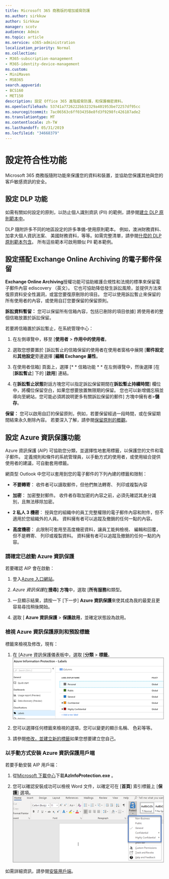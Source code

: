 ```yaml
---
title: Microsoft 365 商務版的增加威脅防護
ms.author: sirkkuw
author: Sirkkuw
manager: scotv
audience: Admin
ms.topic: article
ms.service: o365-administration
localization_priority: Normal
ms.collection:
- M365-subscription-management
- M365-identity-device-management
ms.custom:
- MiniMaven
- MSB365
search.appverid:
- BCS160
- MET150
description: 設定 Office 365 進階威脅防護，和保護機密資料。
ms.openlocfilehash: 53741a7726222bb32329a401953be72257df95cc
ms.sourcegitcommit: 7ac06563c6ff034358e8fd3f9298fc426187ade2
ms.translationtype: MT
ms.contentlocale: zh-TW
ms.lasthandoff: 05/31/2019
ms.locfileid: "34668379"
---
```

# <a name="set-up-compliance-features"></a>設定符合性功能

Microsoft 365 商務版隨附功能來保護您的資料和裝置，並協助您保護其他與您的客戶敏感資訊的安全。

## <a name="set-up-dlp-features"></a>設定 DLP 功能

如需有關如何設定的原則，以防止個人識別資訊 (PII) 的範例，請參閱[建立 DLP 原則範本中](https://support.office.com/article/59414438-99f5-488b-975c-5023f2254369)。 
  
DLP 隨附許多不同的地區設定的許多準備-使用原則範本。 例如，澳洲財務資料、 加拿大個人資訊法案、 美國財務資料，等等。如需完整清單，請參閱[什麼的 DLP 原則範本包含](https://support.office.com/article/c2e588d3-8f4f-4937-a286-8c399f28953a)。 所有這些範本可啟用類似 PII 範本範例。 
  
## <a name="set-up-email-retention-with-exchange-online-archiving"></a>設定搭配 Exchange Online Archiving 的電子郵件保留

 **Exchange Online Archiving**授權功能可協助維護合規性和法規的標準來保留電子郵件內容 ediscovery （英文）。 它也可協助降低發生訴訟風險，並提供方法來復原資料安全性漏洞，或當您要復原刪除的項目。 您可以使用訴訟暫止來保留的所有使用者的內容，或使用自訂您要保留的保留原則。
  
**訴訟資料暫留：** 您可以保留所有信箱內容，包括已刪除的項目依據] 將使用者的整個信箱放置於訴訟保留。 
    
若要將信箱置於訴訟暫止，在系統管理中心：
    
1. 在左側導覽中，移至 [**使用者** \> **作用中的使用者**。
    
2. 選取您想要置於 [訴訟暫止的信箱保留的使用者在使用者窗格中展開 [**郵件設定**和**其他設定**旁邊選擇 [**編輯 Exchange 屬性**。
    
3. 在使用者信箱] 頁面上，選擇 [* * 信箱功能 * * 在左側導覽中，然後選擇 [在 [**訴訟暫止**] 下的 [**啟用**] 連結。
    
4. 在**訴訟暫止狀態**對話方塊您可以指定訴訟保留期間在**訴訟暫止持續時間**] 欄位中，將欄位保留空白，如果您想要放置無限期的保留。 您也可以新增備忘稿並導向至網站，您可能必須將說明更多有關訴訟保留的郵件] 方塊中擁有者\>**儲存**。
    
**保留：** 您可以啟用自訂的保留原則，例如，若要保留經過一段時間，或在保留期間結束永久刪除內容。 若要深入了解，請參閱[保留原則的概觀](https://support.office.com/article/5e377752-700d-4870-9b6d-12bfc12d2423)。

## <a name="set-up-azure-information-protection-features"></a>設定 Azure 資訊保護功能

Azure 資訊保護 (AIP) 可協助您分類，並選擇性地套用標籤，以保護您的文件和電子郵件。 定義規則和條件的系統管理員，以手動方式的使用者，或使用組合提供使用者的建議，可自動套用標籤。

網頁型 Outlook 中您可以套用到您的電子郵件的下列內建的標籤和限制：
  
- **不要轉寄**： 收件者可以讀取郵件，但他們無法轉寄、 列印或複製內容
    
- **加密**： 加密整封郵件。 收件者存取加密的內容之前，必須先確認其身分識別，且無法移除加密。
    
- **2 私人 3 機密**： 授與您的組織中的員工完整權限的電子郵件內容和附件，但不適用於您組織外的人員。 資料擁有者可以追蹤及撤銷的任何一點的內容。
    
- **高度機密**： 此限制可套用至高度機密資料，讓員工能夠檢視、 編輯和回覆，但不是轉寄、 列印或複製資料。 資料擁有者可以追蹤及撤銷的任何一點的內容。

### <a name="make-sure-azure-information-protection-is-activated"></a>請確定已啟動 Azure 資訊保護

若要確認 AIP 會在啟動：

1. 登入[Azure 入口網站](https://portal.azure.com/)。

2. *Azure 資訊保護*在**搜尋] 方塊**中，選取 [**所有服務**和類型。

3. 一旦顯示結果，請按一下 [下一步] **Azure 資訊保護**來使其成為我的最愛且更容易尋找稍後開始。

4. 選取 [ **Azure 資訊保護** \> **保護啟用**，並確定狀態設為啟用。 

### <a name="view-the-azure-information-protection-policy-and-default-labels"></a>檢視 Azure 資訊保護原則和預設標籤 

標籤來檢視及修改，現有：

1. 在 [Azure 資訊保護儀表板中，選取 [**分類** \> **標籤**。 <br/>![標準的 Azure 資訊保護標籤。](media/AIPLabels.png)

2. 您可以選擇任何標籤來檢視的選項，您可以變更的顯示名稱、 色彩等等。
 
3. 請參閱[修改，並建立新的標籤](https://docs.microsoft.com/azure/information-protection/infoprotect-tutorial-step2)如果您想要建立您自己。 

### <a name="install-the-azure-information-protection-client-manually"></a>以手動方式安裝 Azure 資訊保護用戶端

若要手動安裝 AIP 用戶端：

1. 從[Microsoft 下載中心](https://www.microsoft.com/download/details.aspx?id=53018)下載**AzInfoProtection.exe** 。
 
2. 您可以確認安裝成功可以檢視 Word 文件，以確定可在 [**首頁**] 索引標籤上 [**保護**] 選項。 <br/>![保護索引標籤下拉式清單中的 Word 文件。](media/Word_Protect.png)

如需詳細資訊，請參閱[安裝用戶端](https://docs.microsoft.com/azure/information-protection/infoprotect-tutorial-step3)。
